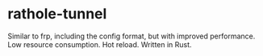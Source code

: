 # rathole-tunnel
Similar to frp, including the config format, but with improved performance. Low resource consumption. Hot reload. Written in Rust.
